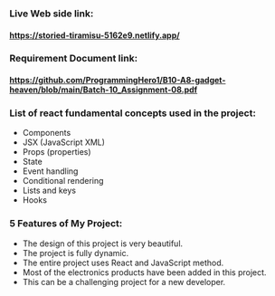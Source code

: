 ### Live Web side link:
#### https://storied-tiramisu-5162e9.netlify.app/
### Requirement Document link:
#### https://github.com/ProgrammingHero1/B10-A8-gadget-heaven/blob/main/Batch-10_Assignment-08.pdf
### List of react fundamental concepts used in the project:
- Components
- JSX (JavaScript XML)
- Props (properties)
- State
- Event handling
- Conditional rendering
- Lists and keys
- Hooks
### 5 Features of My Project:
- The design of this project is very beautiful.
-  The project is fully dynamic.
- The entire project uses React and JavaScript method.
- Most of the electronics products have been added in this project.
- This can be a challenging project for a new developer.